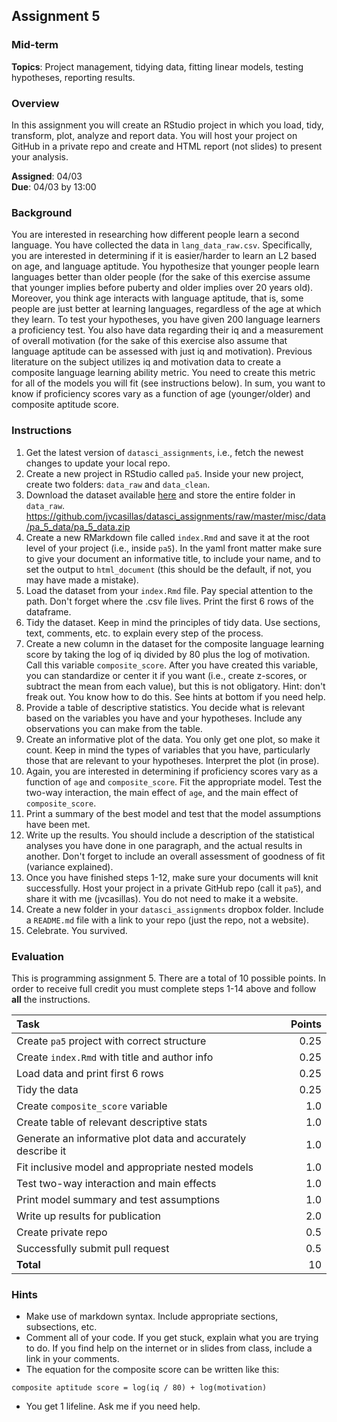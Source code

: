 ## Assignment 5

### Mid-term

**Topics**: Project management, tidying data, fitting linear models, 
testing hypotheses, reporting results.


### Overview

In this assignment you will create an RStudio project in which you 
load, tidy, transform, plot, analyze and report data. You will host 
your project on GitHub in a private repo and create and HTML report 
(not slides) to present your analysis. 

**Assigned**: 04/03  
**Due**: 04/03 by 13:00

### Background

You are interested in researching how different people learn a second 
language. You have collected the data in `lang_data_raw.csv`. 
Specifically, you are interested in determining if it is easier/harder 
to learn an L2 based on age, and language aptitude. 
You hypothesize that younger people learn languages better than older 
people (for the sake of this exercise assume that younger implies before 
puberty and older implies over 20 years old). Moreover, you think age 
interacts with language aptitude, that is, some people are just better 
at learning languages, regardless of the age at which they learn. To test 
your hypotheses, you have given 200 language learners a proficiency test. 
You also have data regarding their iq and a measurement of overall motivation 
(for the sake of this exercise also assume that language aptitude can be 
assessed with just iq and motivation). Previous literature on the subject 
utilizes iq and motivation data to create a composite language learning 
ability metric. You need to create this metric for all of the models you 
will fit (see instructions below). In sum, you want to know if proficiency 
scores vary as a function of age (younger/older) and composite aptitude 
score. 


### Instructions

1. Get the latest version of `datasci_assignments`, i.e., fetch the newest 
changes to update your local repo.
2. Create a new project in RStudio called `pa5`. Inside your new project, 
create two folders: `data_raw` and `data_clean`. 
3. Download the dataset available [here](pa5_learning) and store the 
entire folder in `data_raw`.  
https://github.com/jvcasillas/datasci_assignments/raw/master/misc/data/pa_5_data/pa_5_data.zip
4. Create a new RMarkdown file called `index.Rmd` and save it at the root 
level of your project (i.e., inside `pa5`). In the yaml front matter make 
sure to give your document an informative title, to include your name, and 
to set the output to `html_document` (this should be the default, if not, 
you may have made a mistake). 
5. Load the dataset from your `index.Rmd` file. Pay special attention to the 
path. Don't forget where the .csv file lives. Print the first 6 rows of the 
dataframe. 
6. Tidy the dataset. Keep in mind the principles of tidy data. Use sections, 
text, comments, etc. to explain every step of the process. 
7. Create a new column in the dataset for the composite language learning 
score by taking the log of iq divided by 80 plus the log of motivation. Call 
this variable `composite_score`. After you have created this variable, you can 
standardize or center it if you want (i.e., create z-scores, or subtract the 
mean from each value), but this is not obligatory. Hint: don't freak out. You 
know how to do this. See hints at bottom if you need help. 
8. Provide a table of descriptive statistics. You decide what is relevant based 
on the variables you have and your hypotheses. Include any observations you 
can make from the table. 
9. Create an informative plot of the data. You only get one plot, so make it 
count. Keep in mind the types of variables that you have, particularly those 
that are relevant to your hypotheses. Interpret the plot (in prose). 
10. Again, you are interested in determining if proficiency scores vary as a 
function of `age` and `composite_score`. Fit the appropriate model. Test the 
two-way interaction, the main effect of `age`, and the main effect of 
`composite_score`.
11. Print a summary of the best model and test that the model assumptions have 
been met. 
12. Write up the results. You should include a description of the statistical 
analyses you have done in one paragraph, and the actual results in another. 
Don't forget to include an overall assessment of goodness of fit (variance 
explained). 
13. Once you have finished steps 1-12, make sure your documents will knit 
successfully. Host your project in a private GitHub repo (call it `pa5`), and 
share it with me (jvcasillas). You do not need to make it a website. 
14. Create a new folder in your `datasci_assignments` dropbox folder. Include 
a `README.md` file with a link to your repo (just the repo, not a website). 
15. Celebrate. You survived. 



### Evaluation

This is programming assignment 5. There are a total of 10 possible 
points. In order to receive full credit you must complete steps 1-14 
above and follow **all** the instructions. 

|                             Task                             | Points |
| :----------------------------------------------------------- | -----: |
| Create `pa5` project with correct structure                  |   0.25 |
| Create `index.Rmd` with title and author info                |   0.25 |
| Load data and print first 6 rows                             |   0.25 |
| Tidy the data                                                |   0.25 |
| Create `composite_score` variable                            |    1.0 |
| Create table of relevant descriptive stats                   |    1.0 |
| Generate an informative plot data and accurately describe it |    1.0 |
| Fit inclusive model and appropriate nested models            |    1.0 |
| Test two-way interaction and main effects                    |    1.0 |
| Print model summary and test assumptions                     |    1.0 |
| Write up results for publication                             |    2.0 |
| Create private repo                                          |    0.5 |
| Successfully submit pull request                             |    0.5 |
| **Total**                                                    |     10 |




### Hints

- Make use of markdown syntax. Include appropriate sections, subsections, etc. 
- Comment all of your code. If you get stuck, explain what you are trying to 
do. If you find help on the internet or in slides from class, include a link in 
your comments. 
- The equation for the composite score can be written like this:  
```
composite aptitude score = log(iq / 80) + log(motivation)
```
- You get 1 lifeline. Ask me if you need help. 

